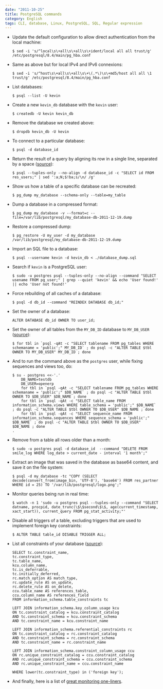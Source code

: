 ```yaml
---
date: "2011-10-25"
title: PostgreSQL commands
category: English
tags: CLI, database, Linux, PostgreSQL, SQL, Regular expression
---
```


- Update the default configuration to allow direct authentication from the local machine:

  ```shell-session
  $ sed -i 's/^local\s\+all\s\+all\s\+ident/local all all trust/g' /etc/postgresql/8.4/main/pg_hba.conf
  ```

- Same as above but for local IPv4 and IPv6 connexions:

  ```shell-session
  $ sed -i 's/^host\s\+all\s\+all\s\+\(.*\)\s\+md5/host all all \1 trust/g' /etc/postgresql/8.4/main/pg_hba.conf
  ```

- List databases:

  ```shell-session
  $ psql --list -U kevin
  ```

- Create a new `kevin_db` database with the `kevin` user:

  ```shell-session
  $ createdb -U kevin kevin_db
  ```

- Remove the database we created above:

  ```shell-session
  $ dropdb kevin_db -U kevin
  ```

- To connect to a particular database:

  ```shell-session
  $ psql -d database_id
  ```

- Return the result of a query by aligning its row in a single line, separated by a space ([source](https://stackoverflow.com/a/1252191)):

  ```shell-session
  $ psql --tuples-only --no-align -d database_id -c "SELECT id FROM res_users;" | sed ':a;N;$!ba;s/\n/ /g'
  ```

- Show us how a table of a specific database can be recreated:

  ```shell-session
  $ pg_dump my_database --schema-only --table=my_table
  ```

- Dump a database in a compressed format:

  ```shell-session
  $ pg_dump my_database -v --format=c --file=/var/lib/postgresql/my_database-db-2011-12-19.dump
  ```

- Restore a compressed dump:

  ```shell-session
  $ pg_restore -U my_user -d my_database /var/lib/postgresql/my_database-db-2011-12-19.dump
  ```

- Import an SQL file to a database:

  ```shell-session
  $ psql --username kevin -d kevin_db < ./database_dump.sql
  ```

- Search if `kevin` is a PostgreSQL user:

  ```shell-session
  $ sudo -u postgres psql --tuples-only --no-align --command "SELECT usename FROM pg_user;" | grep --quiet 'kevin' && echo 'User found!' || echo 'User not found!'
  ```

- Force rebuilding of all caches of a database:

  ```shell-session
  $ psql -d db_id --command "REINDEX DATABASE db_id;"
  ```

- Set the owner of a database:

  ```postgresql
  ALTER DATABASE db_id OWNER TO user_id;
  ```

- Set the owner of all tables from the `MY_DB_ID` database to `MY_DB_USER` ([source](https://stackoverflow.com/questions/1348126/modify-owner-on-all-tables-simultaneously-in-postgresql)):

  ```shell-session
  $ for tbl in `psql -qAt -c "SELECT tablename FROM pg_tables WHERE schemaname = 'public';" MY_DB_ID` ; do psql -c "ALTER TABLE $tbl OWNER TO MY_DB_USER" MY_DB_ID ; done
  ```

- And to run the command above as the `postgres` user, while fixing sequences and views too, do:

  ```shell-session
  $ su - postgres <<-'.'
      DB_NAME=testdb
      DB_USER=openerp
      for tbl in `psql -qAt -c "SELECT tablename FROM pg_tables WHERE schemaname = 'public';" $DB_NAME` ; do psql -c "ALTER TABLE $tbl OWNER TO $DB_USER" $DB_NAME ; done
      for tbl in `psql -qAt -c "SELECT table_name FROM information_schema.views WHERE table_schema = 'public';" $DB_NAME` ; do psql -c "ALTER TABLE $tbl OWNER TO $DB_USER" $DB_NAME ; done
      for tbl in `psql -qAt -c "SELECT sequence_name FROM information_schema.sequences WHERE sequence_schema = 'public';" $DB_NAME` ; do psql -c "ALTER TABLE $tbl OWNER TO $DB_USER" $DB_NAME ; done
  .
  ```

- Remove from a table all rows older than a month:

  ```shell-session
  $ sudo -u postgres psql -d database_id  --command "DELETE FROM smile_log WHERE log_date > current_date - interval '1 month';"
  ```

- Extract an image that was saved in the database as base64 content, and save it on the file system:

  ```shell-session
  $ psql -d my_database -tc "COPY (SELECT decode(convert_from(image_bin, 'UTF-8'), 'base64') FROM res_partner WHERE id = 25) TO '/var/lib/postgresql/logo.png';"
  ```

- Monitor queries being run in real time:

  ```shell-session
  $ watch -n 1 'sudo -u postgres psql --tuples-only --command "SELECT datname, procpid, date_trunc(\$\$second\$\$, age(current_timestamp, xact_start)), current_query FROM pg_stat_activity;"'
  ```

- Disable all triggers of a table, excluding triggers that are used to implement foreign key constraints:

  ```shell-session
  $ ALTER TABLE table_id DISABLE TRIGGER ALL;
  ```

- List all constraints of your database ([source](https://solaimurugan.blogspot.com/2010/10/list-out-all-forien-key-constraints.html)):

  ```postgresql
  SELECT tc.constraint_name,
  tc.constraint_type,
  tc.table_name,
  kcu.column_name,
  tc.is_deferrable,
  tc.initially_deferred,
  rc.match_option AS match_type,
  rc.update_rule AS on_update,
  rc.delete_rule AS on_delete,
  ccu.table_name AS references_table,
  ccu.column_name AS references_field
  FROM information_schema.table_constraints tc

  LEFT JOIN information_schema.key_column_usage kcu
  ON tc.constraint_catalog = kcu.constraint_catalog
  AND tc.constraint_schema = kcu.constraint_schema
  AND tc.constraint_name = kcu.constraint_name

  LEFT JOIN information_schema.referential_constraints rc
  ON tc.constraint_catalog = rc.constraint_catalog
  AND tc.constraint_schema = rc.constraint_schema
  AND tc.constraint_name = rc.constraint_name

  LEFT JOIN information_schema.constraint_column_usage ccu
  ON rc.unique_constraint_catalog = ccu.constraint_catalog
  AND rc.unique_constraint_schema = ccu.constraint_schema
  AND rc.unique_constraint_name = ccu.constraint_name

  WHERE lower(tc.constraint_type) in ('foreign key');
  ```

- And finally, here is a list of [great monitoring one-liners](https://kasimani.wordpress.com/2011/03/15/monitor-postgresql-with-queries/).
